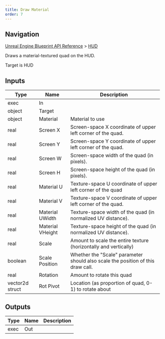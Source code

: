 ```yaml
---
title: Draw Material
order: 7
---
```

## Navigation

[Unreal Engine Blueprint API Reference](https://dev.epicgames.com/documentation/en-us/unreal-engine/BlueprintAPI) > [HUD](https://dev.epicgames.com/documentation/en-us/unreal-engine/BlueprintAPI/HUD)

Draws a material-textured quad on the HUD.

Target is HUD

## Inputs

| Type | Name | Description |
| --- | --- | --- |
| exec | In |  |
| object | Target |  |
| object | Material | Material to use |
| real | Screen X | Screen-space X coordinate of upper left corner of the quad. |
| real | Screen Y | Screen-space Y coordinate of upper left corner of the quad. |
| real | Screen W | Screen-space width of the quad (in pixels). |
| real | Screen H | Screen-space height of the quad (in pixels). |
| real | Material U | Texture-space U coordinate of upper left corner of the quad |
| real | Material V | Texture-space V coordinate of upper left corner of the quad. |
| real | Material UWidth | Texture-space width of the quad (in normalized UV distance). |
| real | Material VHeight | Texture-space height of the quad (in normalized UV distance). |
| real | Scale | Amount to scale the entire texture (horizontally and vertically) |
| boolean | Scale Position | Whether the "Scale" parameter should also scale the position of this draw call. |
| real | Rotation | Amount to rotate this quad |
| vector2d struct | Rot Pivot | Location (as proportion of quad, 0-1) to rotate about |

## Outputs

| Type | Name | Description |
| --- | --- | --- |
| exec | Out |  |
